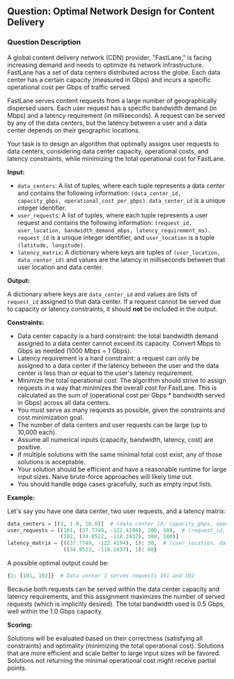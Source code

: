 ## Question: Optimal Network Design for Content Delivery

### Question Description

A global content delivery network (CDN) provider, "FastLane," is facing increasing demand and needs to optimize its network infrastructure. FastLane has a set of data centers distributed across the globe. Each data center has a certain capacity (measured in Gbps) and incurs a specific operational cost per Gbps of traffic served.

FastLane serves content requests from a large number of geographically dispersed users. Each user request has a specific bandwidth demand (in Mbps) and a latency requirement (in milliseconds).  A request can be served by any of the data centers, but the latency between a user and a data center depends on their geographic locations.

Your task is to design an algorithm that optimally assigns user requests to data centers, considering data center capacity, operational costs, and latency constraints, while minimizing the total operational cost for FastLane.

**Input:**

*   `data_centers`: A list of tuples, where each tuple represents a data center and contains the following information: `(data_center_id, capacity_gbps, operational_cost_per_gbps)`. `data_center_id` is a unique integer identifier.
*   `user_requests`: A list of tuples, where each tuple represents a user request and contains the following information: `(request_id, user_location, bandwidth_demand_mbps, latency_requirement_ms)`. `request_id` is a unique integer identifier, and `user_location` is a tuple `(latitude, longitude)`.
*   `latency_matrix`: A dictionary where keys are tuples of `(user_location, data_center_id)` and values are the latency in milliseconds between that user location and data center.

**Output:**

A dictionary where keys are `data_center_id` and values are lists of `request_id` assigned to that data center. If a request cannot be served due to capacity or latency constraints, it should **not** be included in the output.

**Constraints:**

*   Data center capacity is a hard constraint: the total bandwidth demand assigned to a data center cannot exceed its capacity. Convert Mbps to Gbps as needed (1000 Mbps = 1 Gbps).
*   Latency requirement is a hard constraint: a request can only be assigned to a data center if the latency between the user and the data center is less than or equal to the user's latency requirement.
*   Minimize the total operational cost: The algorithm should strive to assign requests in a way that minimizes the overall cost for FastLane. This is calculated as the sum of (operational cost per Gbps * bandwidth served in Gbps) across all data centers.
*   You must serve as many requests as possible, given the constraints and cost minimization goal.
*   The number of data centers and user requests can be large (up to 10,000 each).
*   Assume all numerical inputs (capacity, bandwidth, latency, cost) are positive.
*   If multiple solutions with the same minimal total cost exist, any of those solutions is acceptable.
*   Your solution should be efficient and have a reasonable runtime for large input sizes. Naive brute-force approaches will likely time out.
*   You should handle edge cases gracefully, such as empty input lists.

**Example:**

Let's say you have one data center, two user requests, and a latency matrix:

```python
data_centers = [(1, 1.0, 10.0)]  # (data_center_id, capacity_gbps, operational_cost_per_gbps)
user_requests = [(101, (37.7749, -122.4194), 200, 50),  # (request_id, user_location, bandwidth_demand_mbps, latency_requirement_ms)
                 (102, (34.0522, -118.2437), 300, 100)]
latency_matrix = {((37.7749, -122.4194), 1): 30,  # (user_location, data_center_id): latency_ms
                  ((34.0522, -118.2437), 1): 60}
```

A possible optimal output could be:

```python
{1: [101, 102]}  # Data center 1 serves requests 101 and 102
```

Because both requests can be served within the data center capacity and latency requirements, and this assignment maximizes the number of served requests (which is implicitly desired). The total bandwidth used is 0.5 Gbps, well within the 1.0 Gbps capacity.

**Scoring:**

Solutions will be evaluated based on their correctness (satisfying all constraints) and optimality (minimizing the total operational cost). Solutions that are more efficient and scale better to large input sizes will be favored. Solutions not returning the minimal operational cost might receive partial points.
